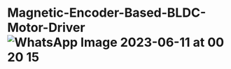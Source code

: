 # Magnetic-Encoder-Based-BLDC-Motor-Driver![WhatsApp Image 2023-06-11 at 00 20 15](https://github.com/yasinshn/Magnetic-Encoder-Based-BLDC-Motor-Driver/assets/60985286/146f3134-72f5-48da-b323-426da9437ea6)
